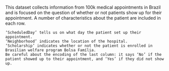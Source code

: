 This dataset collects information from 100k medical appointments in Brazil and is focused on the question of whether or not patients show up for their appointment. A number of characteristics about the patient are included in each row.

    ‘ScheduledDay’ tells us on what day the patient set up their appointment.
    ‘Neighborhood’ indicates the location of the hospital.
    ‘Scholarship’ indicates whether or not the patient is enrolled in Brasilian welfare program Bolsa Família.
    Be careful about the encoding of the last column: it says ‘No’ if the patient showed up to their appointment, and ‘Yes’ if they did not show up.
